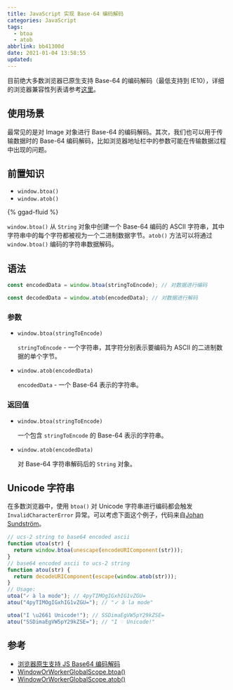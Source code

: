 ```yaml
---
title: JavaScript 实现 Base-64 编码解码
categories: JavaScript
tags:
  - btoa
  - atob
abbrlink: bb41300d
date: 2021-01-04 13:58:55
updated:
---
```


目前绝大多数浏览器已原生支持 Base-64 的编码解码（最低支持到 IE10），详细的浏览器兼容性列表请参考[这里](https://developer.mozilla.org/zh-CN/docs/Web/API/WindowBase64/btoa#%E6%B5%8F%E8%A7%88%E5%99%A8%E5%85%BC%E5%AE%B9%E6%80%A7)。

## 使用场景

最常见的是对 Image 对象进行 Base-64 的编码解码。其次，我们也可以用于传输数据时的 Base-64 编码解码，比如浏览器地址栏中的参数可能在传输数据过程中出现的问题。

## 前置知识

- `window.btoa()`
- `window.atob()`

<!-- more -->

{% ggad-fluid %}

`window.btoa()` 从 `String` 对象中创建一个 Base-64 编码的 ASCII 字符串，其中字符串中的每个字符都被视为一个二进制数据字节。`atob()` 方法可以将通过 `window.btoa()` 编码的字符串数据解码。

## 语法

```javascript window.btoa()
const encodedData = window.btoa(stringToEncode); // 对数据进行编码
```

```javascript window.atob()
const decodedData = window.atob(encodedData); // 对数据进行解码
```

### 参数

- `window.btoa(stringToEncode)`

  `stringToEncode` - 一个字符串，其字符分别表示要编码为 ASCII 的二进制数据的单个字节。

- `window.atob(encodedData)`

  `encodedData` - 一个 Base-64 表示的字符串。

### 返回值

- `window.btoa(stringToEncode)`

  一个包含 `stringToEncode` 的 Base-64 表示的字符串。

- `window.atob(encodedData)`

  对 Base-64 字符串解码后的 `String` 对象。

## Unicode 字符串

在多数浏览器中，使用 `btoa()` 对 Unicode 字符串进行编码都会触发 `InvalidCharacterError` 异常。可以考虑下面这个例子，代码来自[Johan Sundström](http://ecmanaut.blogspot.com/2006/07/encoding-decoding-utf8-in-javascript.html)。

```javascript
// ucs-2 string to base64 encoded ascii
function utoa(str) {
  return window.btoa(unescape(encodeURIComponent(str)));
}
// base64 encoded ascii to ucs-2 string
function atou(str) {
  return decodeURIComponent(escape(window.atob(str)));
}
// Usage:
utoa("✓ à la mode"); // 4pyTIMOgIGxhIG1vZGU=
atou("4pyTIMOgIGxhIG1vZGU="); // "✓ à la mode"

utoa("I \u2661 Unicode!"); // SSDimaEgVW5pY29kZSE=
atou("SSDimaEgVW5pY29kZSE="); // "I ♡ Unicode!"
```

## 参考

- [浏览器原生支持 JS Base64 编码解码](https://blog.csdn.net/sunwork888/article/details/89436947?utm_medium=distribute.pc_relevant.none-task-blog-baidujs_title-6&spm=1001.2101.3001.4242)
- [WindowOrWorkerGlobalScope.btoa()](https://developer.mozilla.org/zh-CN/docs/Web/API/WindowBase64/btoa)
- [WindowOrWorkerGlobalScope.atob()](https://developer.mozilla.org/zh-CN/docs/Web/API/WindowBase64/atob)
